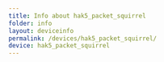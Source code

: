 ```yaml
---
title: Info about hak5_packet_squirrel
folder: info
layout: deviceinfo
permalink: /devices/hak5_packet_squirrel/
device: hak5_packet_squirrel
---
```


